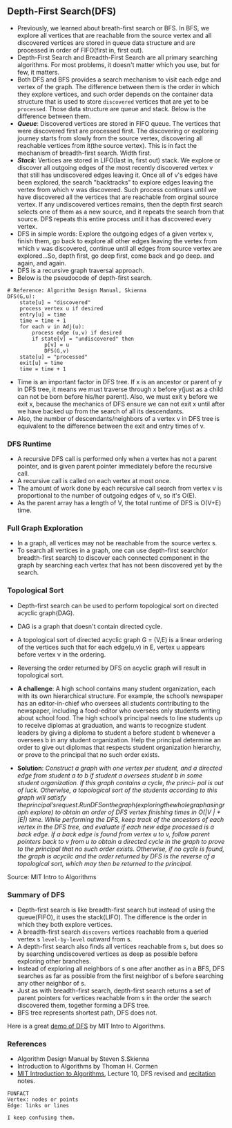 ## Depth-First Search(DFS)

* Previously, we learned about breath-first search or BFS. In BFS, we explore all vertices that are reachable from the source vertex and all discovered vertices are stored in queue data structure and are processed in order of FIFO(first in, first out).
* Depth-First Search and Breadth-First Search are all primary searching algorithms. For most problems, it doesn't matter which you use, but for few, it matters.
* Both DFS and BFS provides a search mechanism to visit each edge and vertex of the graph. The difference between them is the order in which they explore vertices, and such order depends on the container data structure that is used to store `discovered` vertices that are yet to be `processed`. Those data structure are queue and stack. Below is the difference between them.
* ***Queue***: Discovered vertices are stored in FIFO queue. The vertices that were discovered first are processed first. The discovering or exploring journey starts from slowly from the source vertex, discovering all reachable vertices from it(the source vertex). This is in fact the mechanism of breadth-first search. Width first.
* ***Stack***: Vertices are stored in LIFO(last in, first out) stack. We explore or discover all outgoing edges of the most recently discovered vertex v that still has undiscovered edges leaving it. Once all of v's edges have been explored, the search "backtracks" to explore edges leaving the vertex from which v was discovered. Such process continues until we have discovered all the vertices that are reachable from orginal source vertex. If any undiscovered vertices remains, then the depth first search selects one of them as a new source, and it repeats the search from that source. DFS repeats this entire process until it has discovered every vertex. 
* DFS in simple words: Explore the outgoing edges of a given vertex v, finish them, go back to explore all other edges leaving the vertex from which v was discovered, continue until all edges from source vertex are explored...So, depth first, go deep first, come back and go deep. and again, and again. 
* DFS is a recursive graph traversal approach. 
* Below is the pseudocode of depth-first search. 

```
# Reference: Algorithm Design Manual, Skienna
DFS(G,u):
    state[u] = "discovered"
    process vertex u if desired
    entry[u] = time
    time = time + 1
    for each v in Adj(u):
        process edge (u,v) if desired
        if state[v] = "undiscovered" then
            p[v] = u
            DFS(G,v)
    state[u] = "processed"
    exit[u] = time
    time = time + 1
```

* Time is an important factor in DFS tree. If x is an ancestor or parent of y in DFS tree, it means we must traverse through x before y(just as a child can not be born before his/her parent). Also, we must exit y before we exit x, because the mechanics of DFS ensure we can not exit x until after we have backed up from the search of all its descendants.
* Also, the number of descendants/neighbors of a vertex v in DFS tree is equivalent to the difference between the exit and entry times of v.

### DFS Runtime

* A recursive DFS call is performed only when a vertex has not a parent pointer, and is given parent pointer immediately before the recursive call. 
* A recursive call is called on each vertex at most once. 
* The amount of work done by each recursive call search from vertex v is proportional to the number of outgoing edges of v, so it's O(E). 
* As the parent array has a length of V, the total runtime of DFS is O(V+E) time. 

### Full Graph Exploration

* In a graph, all vertices may not be reachable from the source vertex s.
* To search all vertices in a graph, one can use depth-first search(or breadth-first search) to discover each connected component in the graph by searching each vertex that has not been discovered yet by the search.

### Topological Sort

* Depth-first search can be used to perform topological sort on directed acyclic graph(DAG).
* DAG is a graph that doesn't contain directed cycle. 
* A topological sort of directed acyclic graph G = (V,E) is a linear ordering of the vertices such that for each edge(u,v) in E, vertex u appears before vertex v in the ordering.
* Reversing the order returned by DFS on acyclic graph will result in topological sort. 

* **A challenge**: A high school contains many student organization, each with its own hierarchical structure. For example, the school’s newspaper has an editor-in-chief who oversees all students contributing to the newspaper, including a food-editor who oversees only students writing about school food. The high school’s principal needs to line students up to receive diplomas at graduation, and wants to recognize student leaders by giving a diploma to student a before student b whenever a oversees b in any student organization. Help the principal determine an order to give out diplomas that respects student organization hierarchy, or prove to the principal that no such order exists.

* **Solution**: *Construct a graph with one vertex per student, and a directed edge from student a to b if student a oversees student b in some student organization. If this graph contains a cycle, the princi- pal is out of luck. Otherwise, a topological sort of the students according to this graph will satisfy theprincipal’srequest.RunDFSonthegraph(exploringthewholegraphasingraph explore) to obtain an order of DFS vertex finishing times in O(|V | + |E|) time. While performing the DFS, keep track of the ancestors of each vertex in the DFS tree, and evaluate if each new edge processed is a back edge. If a back edge is found from vertex u to v, follow parent pointers back to v from u to obtain a directed cycle in the graph to prove to the principal that no such order exists. Otherwise, if no cycle is found, the graph is acyclic and the order returned by DFS is the reverse of a topological sort, which may then be returned to the principal.*

Source: MIT Intro to Algorithms

### Summary of DFS
* Depth-first search is like breadth-first search but instead of using the queue(FIFO), it uses the stack(LIFO). The difference is the order in which they both explore vertices.
* A breadth-first search `discovers` vertices reachable from a queried vertex s `level-by-level` outward from s.
* A depth-first search also finds all vertices reachable from s, but does so by searching undiscovered vertices as deep as possible before exploring other branches.
* Instead of exploring all neighbors of s one after another as in a BFS, DFS searches as far as possible from the first neighbor of s before searching any other neighbor of s.
* Just as with breadth-first search, depth-first search returns a set of parent pointers for vertices reachable from s in the order the search discovered them, together forming a DFS tree.
* BFS tree represents shortest path, DFS does not.

Here is a great [demo of DFS](https://codepen.io/mit6006/pen/dgeKEN) by MIT Intro to Algorithms.

### References
* Algorithm Design Manual by Steven S.Skienna
* Introduction to Algorithms by Thoman H. Cormen
* [MIT Introduction to Algorithms](https://ocw.mit.edu/courses/electrical-engineering-and-computer-science/6-006-introduction-to-algorithms-spring-2020/lecture-notes/), Lecture 10, DFS revised and [recitation](https://ocw.mit.edu/courses/electrical-engineering-and-computer-science/6-006-introduction-to-algorithms-spring-2020/lecture-notes/MIT6_006S20_r10.pdf) notes.


```
FUNFACT
Vertex: nodes or points
Edge: links or lines

I keep confusing them.
```
